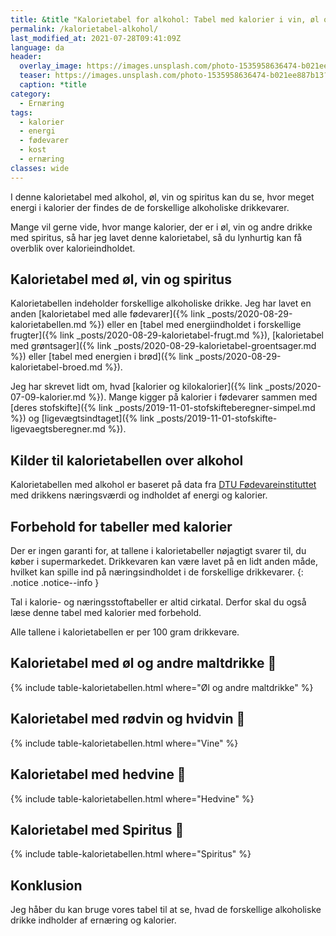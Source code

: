 ```yaml
---
title: &title "Kalorietabel for alkohol: Tabel med kalorier i vin, øl og spiritus 🍺🍷"
permalink: /kalorietabel-alkohol/
last_modified_at: 2021-07-28T09:41:09Z
language: da
header:
  overlay_image: https://images.unsplash.com/photo-1535958636474-b021ee887b13?ixlib=rb-1.2.1&ixid=MnwxMjA3fDB8MHxwaG90by1wYWdlfHx8fGVufDB8fHx8&auto=format&fit=crop&w=1950&q=80
  teaser: https://images.unsplash.com/photo-1535958636474-b021ee887b13?ixlib=rb-1.2.1&ixid=MnwxMjA3fDB8MHxwaG90by1wYWdlfHx8fGVufDB8fHx8&auto=format&fit=crop&w=400&q=80
  caption: *title
category:
  - Ernæring
tags:
  - kalorier
  - energi
  - fødevarer
  - kost
  - ernæring
classes: wide
---
```


I denne kalorietabel med alkohol, øl, vin og spiritus kan du se, hvor meget energi i kalorier der findes de de forskellige alkoholiske drikkevarer.

Mange vil gerne vide, hvor mange kalorier, der er i øl, vin og andre drikke med spiritus, så har jeg lavet denne kalorietabel, så du lynhurtig kan få overblik over kalorieindholdet.

## Kalorietabel med øl, vin og spiritus

Kalorietabellen indeholder forskellige alkoholiske drikke. Jeg har lavet en anden [kalorietabel med alle fødevarer]({% link _posts/2020-08-29-kalorietabellen.md %}) eller en [tabel med energiindholdet i forskellige frugter]({% link _posts/2020-08-29-kalorietabel-frugt.md %}), [kalorietabel med grøntsager]({% link _posts/2020-08-29-kalorietabel-groentsager.md %}) eller [tabel med energien i brød]({% link _posts/2020-08-29-kalorietabel-broed.md %}).

Jeg har skrevet lidt om, hvad [kalorier og kilokalorier]({% link _posts/2020-07-09-kalorier.md %}). Mange kigger på kalorier i fødevarer sammen med [deres stofskifte]({% link _posts/2019-11-01-stofskifteberegner-simpel.md %}) og [ligevægtsindtaget]({% link _posts/2019-11-01-stofskifte-ligevaegtsberegner.md %}).

## Kilder til kalorietabellen over alkohol

Kalorietabellen med alkohol er baseret på data fra [DTU Fødevareinstituttet](https://frida.fooddata.dk) med drikkens næringsværdi og indholdet af energi og kalorier.

## Forbehold for tabeller med kalorier

Der er ingen garanti for, at tallene i kalorietabeller nøjagtigt svarer til, du køber i supermarkedet. Drikkevaren kan være lavet på en lidt anden måde, hvilket kan spille ind på næringsindholdet i de forskellige drikkevarer.
{: .notice .notice--info }

Tal i kalorie- og næringsstoftabeller er altid cirkatal. Derfor skal du også læse denne tabel med kalorier med forbehold. 

Alle tallene i kalorietabellen er per 100 gram drikkevare.

## Kalorietabel med øl og andre maltdrikke 🍺

{% include table-kalorietabellen.html where="Øl og andre maltdrikke" %}

## Kalorietabel med rødvin og hvidvin 🍷

{% include table-kalorietabellen.html where="Vine" %}

## Kalorietabel med hedvine 🥂

{% include table-kalorietabellen.html where="Hedvine" %}

## Kalorietabel med Spiritus 🥂

{% include table-kalorietabellen.html where="Spiritus" %}

## Konklusion

Jeg håber du kan bruge vores tabel til at se, hvad de forskellige alkoholiske drikke indholder af ernæring og kalorier.
